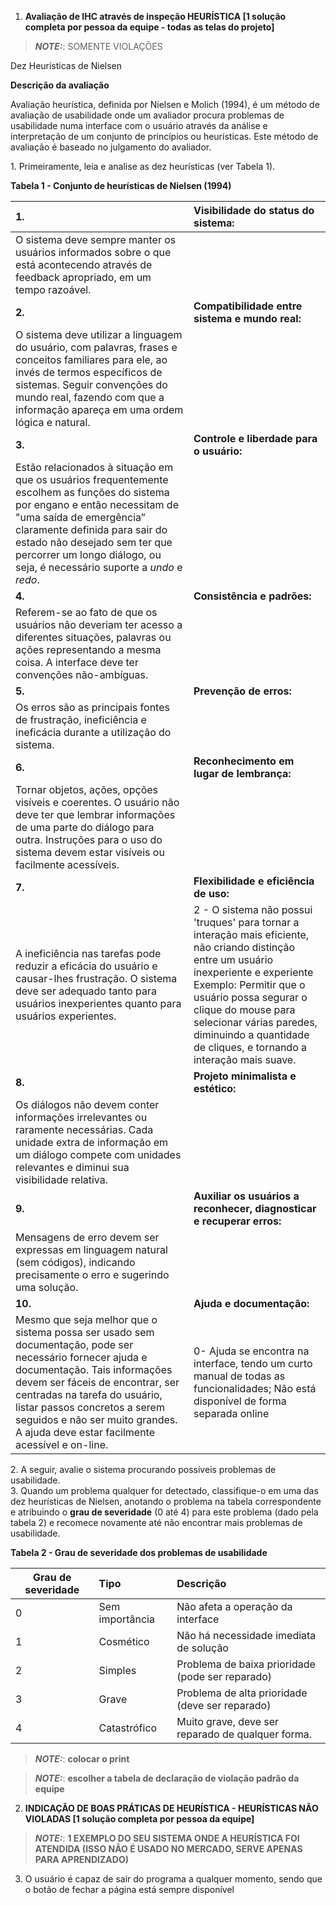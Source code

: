1) **Avaliação de IHC através de inspeção HEURÍSTICA \[1 solução completa por pessoa da equipe \- todas as telas do projeto\]**

> **_NOTE:_**: SOMENTE VIOLAÇÕES

Dez Heurísticas de Nielsen

**Descrição da avaliação**

Avaliação heurística, definida por Nielsen e Molich (1994), é um método de avaliação de usabilidade onde um avaliador procura problemas de usabilidade numa interface com o usuário através da análise e interpretação de um conjunto de princípios ou heurísticas. Este método de avaliação é baseado no julgamento do avaliador.

1\. Primeiramente, leia e analise as dez heurísticas (ver Tabela 1).

**Tabela 1 \- Conjunto de heurísticas de Nielsen (1994)**

| 1\. | Visibilidade do status do sistema: |
| :---- | :---- |
| O sistema deve sempre manter os usuários informados sobre o que está acontecendo através de feedback apropriado, em um tempo razoável. |  |
| **2\.** | **Compatibilidade entre sistema e mundo real:** |
| O sistema deve utilizar a linguagem do usuário, com palavras, frases e conceitos familiares para ele, ao invés de termos específicos de sistemas. Seguir convenções do mundo real, fazendo com que a informação apareça em uma ordem lógica e natural. |  |
| **3\.** | **Controle e liberdade para o usuário:** |
| Estão relacionados à situação em que os usuários frequentemente escolhem as funções do sistema por engano e então necessitam de "uma saída de emergência” claramente definida para sair do estado não desejado sem ter que percorrer um longo diálogo, ou seja, é necessário suporte a *undo* e *redo*. |  |
| **4\.** | **Consistência e padrões:** |
| Referem-se ao fato de que os usuários não deveriam ter acesso a diferentes situações, palavras ou ações representando a mesma coisa. A interface deve ter convenções não-ambíguas. |  |
| **5\.** | **Prevenção de erros:** |
| Os erros são as principais fontes de frustração, ineficiência e ineficácia durante a utilização do sistema. |  |
| **6\.** |  **Reconhecimento em lugar de lembrança:** |
| Tornar objetos, ações, opções visíveis e coerentes. O usuário não deve ter que lembrar informações de uma parte do diálogo para outra. Instruções para o uso do sistema devem estar visíveis ou facilmente acessíveis. |  |
| **7\.** | **Flexibilidade e eficiência de uso:** |
| A ineficiência nas tarefas pode reduzir a eficácia do usuário e causar-lhes frustração. O sistema deve ser adequado tanto para usuários inexperientes quanto para usuários experientes. | 2 - O sistema não possui 'truques' para tornar a interação mais eficiente, não criando distinção entre um usuário inexperiente e experiente<br>Exemplo: Permitir que o usuário possa segurar o clique do mouse para selecionar várias paredes, diminuindo a quantidade de cliques, e tornando a interação mais suave. |
| **8\.** | **Projeto minimalista e estético:** |
| Os diálogos não devem conter informações irrelevantes ou raramente necessárias. Cada unidade extra de informação em um diálogo compete com unidades relevantes e diminui sua visibilidade relativa. |  |
| **9\.** | **Auxiliar os usuários a reconhecer, diagnosticar e recuperar erros:** |
| Mensagens de erro devem ser expressas em linguagem natural (sem códigos), indicando precisamente o erro e sugerindo uma solução. |  |
| **10\.** | **Ajuda e documentação:** |
| Mesmo que seja melhor que o sistema possa ser usado sem documentação, pode ser necessário fornecer ajuda e documentação. Tais informações devem ser fáceis de encontrar, ser centradas na tarefa do usuário, listar passos concretos a serem seguidos e não ser muito grandes. A ajuda deve estar facilmente acessível e on-line. | 0- Ajuda se encontra na interface, tendo um curto manual de todas as funcionalidades; Não está disponível de forma separada online |

2\. A seguir, avalie o sistema procurando possíveis problemas de usabilidade.   
3\. Quando um problema qualquer for detectado, classifique-o em uma das dez heurísticas de Nielsen, anotando o problema na tabela correspondente e atribuindo o **grau de severidade** (0 até 4\) para este problema (dado pela tabela 2\) e recomece novamente até não encontrar mais problemas de usabilidade.

**Tabela 2 \- Grau de severidade dos problemas de usabilidade**

| Grau de severidade | Tipo | Descrição |
| ----- | :---- | :---- |
| 0 | Sem importância | Não afeta a operação da interface |
| 1 | Cosmético | Não há necessidade imediata de solução |
| 2 | Simples | Problema de baixa prioridade (pode ser reparado) |
| 3 | Grave | Problema de alta prioridade (deve ser reparado) |
| 4 | Catastrófico | Muito grave, deve ser reparado de qualquer forma. |

> **_NOTE:_**: **colocar o print**

> **_NOTE:_**: **escolher a tabela de declaração de violação padrão da equipe**

2) **INDICAÇÃO DE BOAS PRÁTICAS DE HEURÍSTICA \- HEURÍSTICAS NÃO VIOLADAS \[1 solução completa por pessoa da equipe\]**

> **_NOTE:_**: **1 EXEMPLO DO SEU SISTEMA ONDE A HEURÍSTICA FOI ATENDIDA (ISSO NÃO É USADO NO MERCADO, SERVE APENAS PARA APRENDIZADO)**
3. O usuário é capaz de sair do programa a qualquer momento, sendo que o botão de fechar a página está sempre disponível





